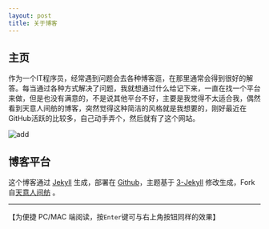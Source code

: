 ```yaml
---
layout: post
title: 关于博客
---
```


## **主页**


作为一个IT程序员，经常遇到问题会去各种博客逛，在那里通常会得到很好的解答。每当通过各种方式解决了问题，我就想通过什么给记下来，一直在找一个平台来做，但是也没有满意的，不是说其他平台不好，主要是我觉得不太适合我，偶然看到天意人间舫的博客，突然觉得这种简洁的风格就是我想要的，刚好最近在GitHub活跃的比较多，自己动手弄个，然后就有了这个网站。


<img src="http" alt="add">

## 博客平台

这个博客通过 [Jekyll](http://jekyllrb.com/) 生成，部署在 [Github](https://pages.github.com)，主题基于 [3-Jekyll](https://github.com/P233/3-Jekyll) 修改生成，Fork自[天意人间舫](https://github.com/nicejade/nicejade.github.io) 。


-----
【为便捷 PC/MAC 端阅读，按`Enter`键可与右上角按钮同样的效果】
